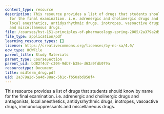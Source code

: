 ```yaml
---
content_type: resource
description: This resource provides a list of drugs that students should know by name
  for the final examination. i.e. adrenergic and cholinergic drugs and antagonists,
  local anesthetics, antidysrhythmic drugs, inotropes, vasoactive drugs, immunosuppressants
  and miscellaneous drugs.
file: /courses/hst-151-principles-of-pharmacology-spring-2005/2a379a2d5a4d88ac5b1cfb50abd858f4_midterm_drug.pdf
file_type: application/pdf
learning_resource_types: []
license: https://creativecommons.org/licenses/by-nc-sa/4.0/
ocw_type: OCWFile
parent_title: Study Materials
parent_type: CourseSection
parent_uid: bd82f4d7-c304-9db7-b38e-d63a9fdb079a
resourcetype: Document
title: midterm_drug.pdf
uid: 2a379a2d-5a4d-88ac-5b1c-fb50abd858f4
---
```

This resource provides a list of drugs that students should know by name for the final examination. i.e. adrenergic and cholinergic drugs and antagonists, local anesthetics, antidysrhythmic drugs, inotropes, vasoactive drugs, immunosuppressants and miscellaneous drugs.